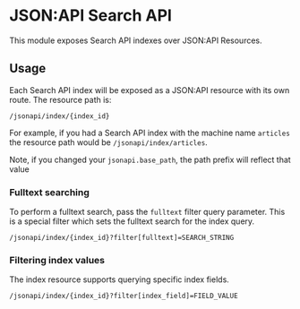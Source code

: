 # JSON:API Search API

This module exposes Search API indexes over JSON:API Resources.

## Usage

Each Search API index will be exposed as a JSON:API resource with its own route. The resource path is:

```
/jsonapi/index/{index_id}
```

For example, if you had a Search API index with the machine name `articles` the resource path would be `/jsonapi/index/articles`.

Note, if you changed your `jsonapi.base_path`, the path prefix will reflect that value

### Fulltext searching

To perform a fulltext search, pass the `fulltext` filter query parameter. This is a special filter which sets the fulltext search for the index query.

```
/jsonapi/index/{index_id}?filter[fulltext]=SEARCH_STRING
```

### Filtering index values

The index resource supports querying specific index fields.

```
/jsonapi/index/{index_id}?filter[index_field]=FIELD_VALUE
```
